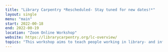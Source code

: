 ```yaml
---
title: "Library Carpentry *Rescheduled- Stay tuned for new dates!*"
layout: single
menu: "main"
start: 2022-00-18 
end: 2022-00-19 
location: "Zoom Online Workshop"
website: https://librarycarpentry.org/lc-overview/
topics: "This workshop aims to teach people working in library- and information-related roles how to automate tasks; create, maintain, and analyze sustainable and reusable data; work effectively with IT and systems colleagues; and better understand the use of software in research. It introduces terminology used in software development and data science, and includes core lessons such as Intro to Working with Data, The Unix Shell, Intro to Git/GitHub, and OpenRefine."
---
```

